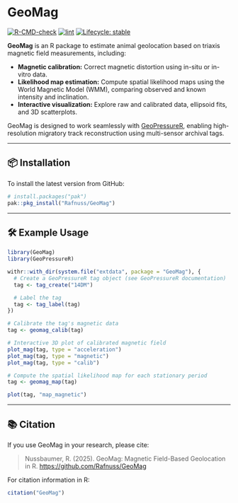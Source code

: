 
<!-- README.md is generated from README.Rmd. Please edit that file -->

# GeoMag

<!-- badges: start -->

[![R-CMD-check](https://github.com/Rafnuss/GeoMag/actions/workflows/R-CMD-check.yaml/badge.svg)](https://github.com/Rafnuss/GeoMag/actions/workflows/R-CMD-check.yaml)
[![lint](https://github.com/Rafnuss/GeoMag/actions/workflows/lint.yaml/badge.svg)](https://github.com/Rafnuss/GeoMag/actions/workflows/lint.yaml)
[![Lifecycle:
stable](https://img.shields.io/badge/lifecycle-stable-brightgreen.svg)](https://lifecycle.r-lib.org/articles/stages.html#stable)
<!-- badges: end -->

**GeoMag** is an R package to estimate animal geolocation based on
triaxis magnetic field measurements, including:

- **Magnetic calibration:** Correct magnetic distortion using in-situ or
  in-vitro data.
- **Likelihood map estimation:** Compute spatial likelihood maps using
  the World Magnetic Model (WMM), comparing observed and known intensity
  and inclination.
- **Interactive visualization:** Explore raw and calibrated data,
  ellipsoid fits, and 3D scatterplots.

GeoMag is designed to work seamlessly with
[GeoPressureR](https://raphaelnussbaumer.com/GeoPressureR), enabling
high-resolution migratory track reconstruction using multi-sensor
archival tags.

------------------------------------------------------------------------

## 📦 Installation

To install the latest version from GitHub:

``` r
# install.packages("pak")
pak::pkg_install("Rafnuss/GeoMag")
```

------------------------------------------------------------------------

## 🛠️ Example Usage

``` r
library(GeoMag)
library(GeoPressureR)

withr::with_dir(system.file("extdata", package = "GeoMag"), {
  # Create a GeoPressureR tag object (see GeoPressureR documentation)
  tag <- tag_create("14DM")

  # Label the tag
  tag <- tag_label(tag)
})

# Calibrate the tag's magnetic data
tag <- geomag_calib(tag)

# Interactive 3D plot of calibrated magnetic field
plot_mag(tag, type = "acceleration")
plot_mag(tag, type = "magnetic")
plot_mag(tag, type = "calib")

# Compute the spatial likelihood map for each stationary period
tag <- geomag_map(tag)

plot(tag, "map_magnetic")
```

------------------------------------------------------------------------

## 📚 Citation

If you use GeoMag in your research, please cite:

> Nussbaumer, R. (2025). GeoMag: Magnetic Field-Based Geolocation in R.
> <https://github.com/Rafnuss/GeoMag>

For citation information in R:

``` r
citation("GeoMag")
```

